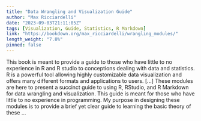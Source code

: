 ```yaml
---
title: "Data Wrangling and Visualization Guide"
author: "Max Ricciardelli"
date: "2023-09-03T21:11:05Z"
tags: [Visualization, Guide, Statistics, R Markdown]
link: "https://bookdown.org/max_ricciardelli/wrangling_modules/"
length_weight: "7.8%"
pinned: false
---
```


This book is meant to provide a guide to those who have little to no experience in R and R studio to conceptions dealing with data and statistics. R is a powerful tool allowing highly customizable data visualization and offers many different formats and applications to users. [...] These modules are here to present a succinct guide to using R, RStudio, and R Markdown for data wrangling and visualization. This guide is meant for those who have little to no experience in programming. My purpose in designing these modules is to provide a brief yet clear guide to learning the basic theory of these ...
